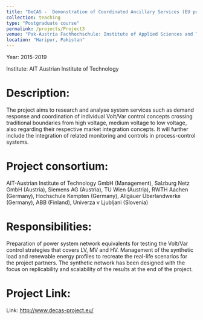 ```yaml
---
title: "DeCAS -  Demonstration of Coordinated Ancillary Services (EU project)"
collection: teaching
type: "Postgraduate course"
permalink: /projects/Project3
venue: "Pak-Austria Fachhochschule: Institute of Applied Sciences and Technology, Sino-Pak Center for Artificial Intelligence"
location: "Haripur, Pakistan"
---
```


Year: 2015-2019

Institute:  AIT Austrian Institute of Technology

Description:
======
The project aims to research and analyse system services such as demand response and coordination of individual Volt/Var control concepts crossing traditional boundaries from high voltage, medium voltage to low voltage, also regarding their respective market integration concepts. It will further include the integration of related monitoring and controls in process-control systems.

Project consortium:
======
AIT-Austrian Institute of Technology GmbH (Management), Salzburg Netz GmbH (Austria), Siemens AG (Austria), TU Wien (Austria), RWTH Aachen (Germany), Hochschule Kempten (Germany), Allgäuer Überlandwerke (Germany), ABB (Finland), Univerza v Ljubljani (Slovenia)

Responsibilities:
======
Preparation of power system network equivalents for testing the Volt/Var control strategies that covers LV, MV and HV. Management of the synthetic load and renewable energy profiles to recreate the real-life scenarios for the project partners. The synthetic network has been designed with the focus on replicability and scalability of the results at the end of the project. 

Project Link:
======
Link: http://www.decas-project.eu/